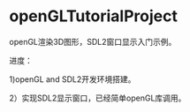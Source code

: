 # openGLTutorialProject

openGL渲染3D图形，SDL2窗口显示入门示例。

进度：

1)openGL and SDL2开发环境搭建。

2）实现SDL2显示窗口，已经简单openGL库调用。

